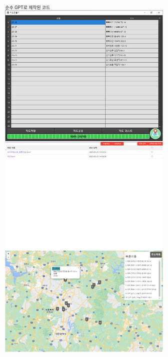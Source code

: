 순수 GPT로 제작된 코드
![main](./샘플/Main.jpg)
![file_list](./샘플/file_list.png)
![html_map](./샘플/html_map.png)
